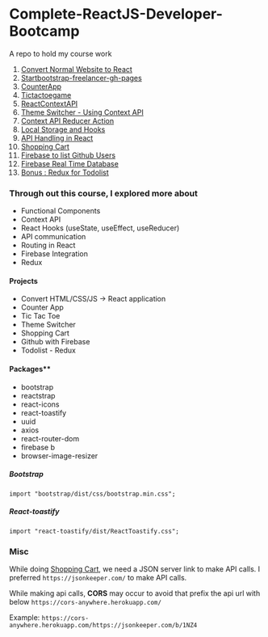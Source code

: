 # Complete-ReactJS-Developer-Bootcamp

A repo to hold my course work

1. [Convert Normal Website to React](https://github.com/ramyaDhanush/Complete-ReactJS-Developer-Bootcamp/tree/main/1.%20Convert%20normal%20website%20to%20React) 
2. [Startbootstrap-freelancer-gh-pages](https://github.com/ramyaDhanush/Complete-ReactJS-Developer-Bootcamp/tree/main/2.%20Startbootstrap-freelancer-gh-pages)  
3. [CounterApp](https://github.com/ramyaDhanush/Complete-ReactJS-Developer-Bootcamp/tree/main/3.%20CounterApp)  
4. [Tictactoegame](https://github.com/ramyaDhanush/Complete-ReactJS-Developer-Bootcamp/tree/main/4.%20Tictactoegame)  
5. [ReactContextAPI](https://github.com/ramyaDhanush/Complete-ReactJS-Developer-Bootcamp/tree/main/5.%20ReactContextApi)
6. [Theme Switcher - Using Context API](https://github.com/ramyaDhanush/Complete-ReactJS-Developer-Bootcamp/tree/main/6.%20Theme-switcher-using-context-api)
7. [Context API Reducer Action](https://github.com/ramyaDhanush/Complete-ReactJS-Developer-Bootcamp/tree/main/7.%20Context-api-reducers-actions)
8. [Local Storage and Hooks](https://github.com/ramyaDhanush/Complete-ReactJS-Developer-Bootcamp/tree/main/8.%20local-storage-and-hooks)
9. [API Handling in React](https://github.com/ramyaDhanush/Complete-ReactJS-Developer-Bootcamp/tree/main/9.%20Handle-api)
10. [Shopping Cart](https://github.com/ramyaDhanush/Complete-ReactJS-Developer-Bootcamp/tree/main/10.%20Shopping-cart)
11. [Firebase to list Github Users](https://github.com/ramyaDhanush/Complete-ReactJS-Developer-Bootcamp/tree/main/11.%20firebase-with-github-using-react)
12. [Firebase Real Time Database](https://github.com/ramyaDhanush/Complete-ReactJS-Developer-Bootcamp/tree/main/12.%20Firebase%20Database)
13. [Bonus : Redux for Todolist](https://github.com/ramyaDhanush/Complete-ReactJS-Developer-Bootcamp/tree/main/13.%20Redux%20Todo)


### Through out this course, I explored more about

* Functional Components 
* Context API
* React Hooks (useState, useEffect, useReducer)
* API communication
* Routing in React 
* Firebase Integration
* Redux

#### Projects

* Convert HTML/CSS/JS -> React application
* Counter App
* Tic Tac Toe 
* Theme Switcher
* Shopping Cart
* Github with Firebase
* Todolist - Redux

#### Packages**

* bootstrap
* reactstrap
* react-icons
* react-toastify
* uuid
* axios
* react-router-dom
* firebase b
* browser-image-resizer

##### Bootstrap

`import "bootstrap/dist/css/bootstrap.min.css";`

##### React-toastify

`import "react-toastify/dist/ReactToastify.css";`

### Misc

While doing [Shopping Cart](https://github.com/ramyaDhanush/Complete-ReactJS-Developer-Bootcamp/tree/main/10.%20Shopping-cart), we need a JSON server link to make API calls. I preferred `https://jsonkeeper.com/` to make API calls.

While making api calls, **CORS** may occur to avoid that prefix the api url with below 
  `https://cors-anywhere.herokuapp.com/`


Example: 
`https://cors-anywhere.herokuapp.com/https://jsonkeeper.com/b/1NZ4`